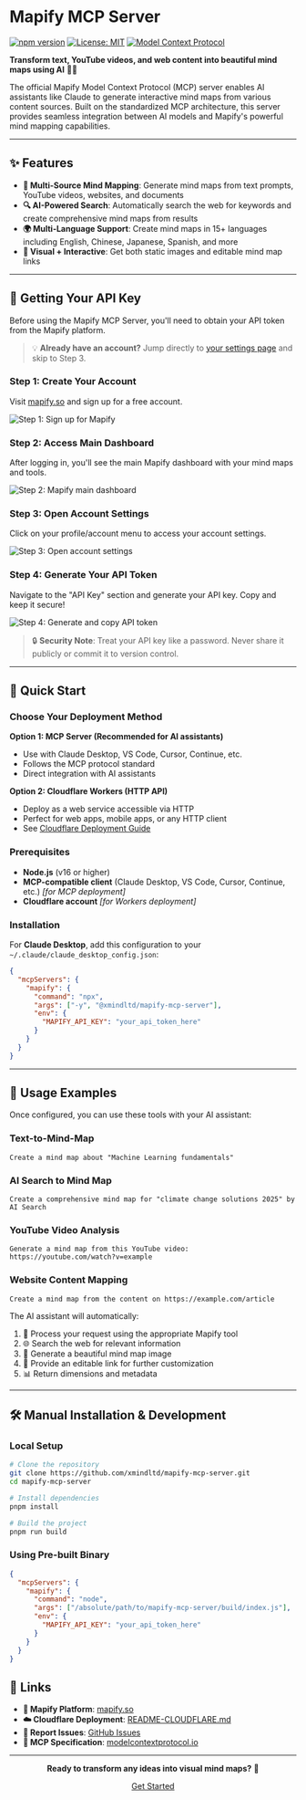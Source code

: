 # Mapify MCP Server

[![npm version](https://badge.fury.io/js/@xmindltd%2Fmapify-mcp-server.svg)](https://badge.fury.io/js/@xmindltd%2Fmapify-mcp-server)
[![License: MIT](https://img.shields.io/badge/License-MIT-yellow.svg)](https://opensource.org/licenses/MIT)
[![Model Context Protocol](https://img.shields.io/badge/MCP-Compatible-blue.svg)](https://modelcontextprotocol.io/)

**Transform text, YouTube videos, and web content into beautiful mind maps using AI** 🧠✨

The official Mapify Model Context Protocol (MCP) server enables AI assistants like Claude to generate interactive mind maps from various content sources. Built on the standardized MCP architecture, this server provides seamless integration between AI models and Mapify's powerful mind mapping capabilities.

---

## ✨ Features

- **🎯 Multi-Source Mind Mapping**: Generate mind maps from text prompts, YouTube videos, websites, and documents
- **🔍 AI-Powered Search**: Automatically search the web for keywords and create comprehensive mind maps from results
- **🌍 Multi-Language Support**: Create mind maps in 15+ languages including English, Chinese, Japanese, Spanish, and more
- **📸 Visual + Interactive**: Get both static images and editable mind map links

---

## 🔑 Getting Your API Key

Before using the Mapify MCP Server, you'll need to obtain your API token from the Mapify platform.

> 💡 **Already have an account?** Jump directly to [your settings page](https://mapify.so/app#show-settings) and skip to Step 3.

### Step 1: Create Your Account
Visit [mapify.so](https://mapify.so) and sign up for a free account.

![Step 1: Sign up for Mapify](./docs/images/step1-signup.png)

### Step 2: Access Main Dashboard
After logging in, you'll see the main Mapify dashboard with your mind maps and tools.

![Step 2: Mapify main dashboard](./docs/images/step2-dashboard.png)

### Step 3: Open Account Settings  
Click on your profile/account menu to access your account settings.

![Step 3: Open account settings](./docs/images/step3-account-menu.png)

### Step 4: Generate Your API Token
Navigate to the "API Key" section and generate your API key. Copy and keep it secure!

![Step 4: Generate and copy API token](./docs/images/step4-api-settings.png)

> 🔒 **Security Note**: Treat your API key like a password. Never share it publicly or commit it to version control.

---

## 🚀 Quick Start

### Choose Your Deployment Method

**Option 1: MCP Server (Recommended for AI assistants)**
- Use with Claude Desktop, VS Code, Cursor, Continue, etc.
- Follows the MCP protocol standard
- Direct integration with AI assistants

**Option 2: Cloudflare Workers (HTTP API)**
- Deploy as a web service accessible via HTTP
- Perfect for web apps, mobile apps, or any HTTP client
- See [Cloudflare Deployment Guide](./README-CLOUDFLARE.md)

### Prerequisites

- **Node.js** (v16 or higher)
- **MCP-compatible client** (Claude Desktop, VS Code, Cursor, Continue, etc.) *[for MCP deployment]*
- **Cloudflare account** *[for Workers deployment]*

### Installation

For **Claude Desktop**, add this configuration to your `~/.claude/claude_desktop_config.json`:

```json
{
  "mcpServers": {
    "mapify": {
      "command": "npx",
      "args": ["-y", "@xmindltd/mapify-mcp-server"],
      "env": {
        "MAPIFY_API_KEY": "your_api_token_here"
      }
    }
  }
}
```

---

## 📖 Usage Examples

Once configured, you can use these tools with your AI assistant:

### Text-to-Mind-Map
```
Create a mind map about "Machine Learning fundamentals"
```

### AI Search to Mind Map
```
Create a comprehensive mind map for "climate change solutions 2025" by AI Search
```

### YouTube Video Analysis  
```
Generate a mind map from this YouTube video: https://youtube.com/watch?v=example
```

### Website Content Mapping
```
Create a mind map from the content on https://example.com/article
```

The AI assistant will automatically:
1. 🔄 Process your request using the appropriate Mapify tool
2. 🌐 Search the web for relevant information
3. 🎨 Generate a beautiful mind map image  
4. 🔗 Provide an editable link for further customization
5. 📊 Return dimensions and metadata

---

## 🛠️ Manual Installation & Development

### Local Setup

```bash
# Clone the repository
git clone https://github.com/xmindltd/mapify-mcp-server.git
cd mapify-mcp-server

# Install dependencies
pnpm install

# Build the project
pnpm run build
```

### Using Pre-built Binary

```json
{
  "mcpServers": {
    "mapify": {
      "command": "node",
      "args": ["/absolute/path/to/mapify-mcp-server/build/index.js"],
      "env": {
        "MAPIFY_API_KEY": "your_api_token_here"
      }
    }
  }
}
```

## 🔗 Links

- **🌟 Mapify Platform**: [mapify.so](https://mapify.so)
- **☁️ Cloudflare Deployment**: [README-CLOUDFLARE.md](./README-CLOUDFLARE.md)
- **🐛 Report Issues**: [GitHub Issues](https://github.com/xmindltd/mapify-mcp-server/issues)
- **📖 MCP Specification**: [modelcontextprotocol.io](https://modelcontextprotocol.io)

---

<div align="center">

**Ready to transform any ideas into visual mind maps?** 🚀

[Get Started](https://mapify.so)

</div>